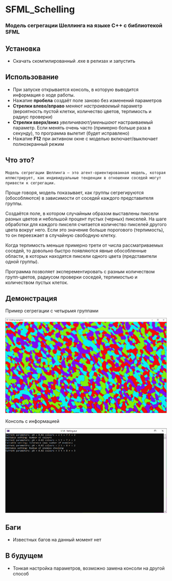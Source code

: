 # SFML_Sсhelling

### Модель сегрегации Шеллинга на языке C++ с библиотекой SFML

## Установка

- Скачать скомпилированный .exe в релизах и запустить
  
## Использование

- При запуске открывается консоль, в которую выводится информация о ходе работы.
- Нажатие **пробела** создаёт поле заново без изменений параметров
- **Стрелки влево/вправо** меняют *настраиваемый* параметр (вероятность пустой клетки, количество цветов, терпимость и радиус проверки)
- **Стрелки вверх/вниз** *увеличивают/уменьшают* настраиваемый параметр. Если менять очень часто (примерно больше раза в секунду), то программа вылетит (будет исправлено)
- Нажатие **F12** при активном окне с моделью включает/выключает полноэкранный режим

## Что это?
    Модель сегрегации Шеллинга – это агент-ориентированная модель, которая иллюстрирует, как индивидуальные тенденции в отношении соседей могут привести к сегрегации.
Проще говоря, модель показывает, как группы сегрегируются (обособляются) в зависимости от соседей каждого представителя группы.

Создаётся поле, в котором случайным образом выставлены пиксели разных цветов и небольшой процент пустых (черных) пикселей. На шаге обработки для каждого пикселя считается количество пикселей другого цвета вокруг него. Если это значение больше порогового (терпимость), то он переезжает в случайную свободную клетку.

 Когда терпимость меньше примерно трети от числа рассматриваемых соседей, то довольно быстро появляются явные обособленные области, в которых находятся пиксели одного цвета (представители одной группы). 

 Программа позволяет эксперементировать с разным количеством групп-цветов, радиусом проверки соседей, терпимостью и количеством пустых клеток.
## Демонстрация

Пример сегрегации с четырьмя группами

<img src="4colors.png">

Консоль с информацией

<img src="Console.png">

## Баги
  
- Известных багов на данный момент нет

## В будущем

- Тонкая настройка параметров, возможно замена консоли на другой способ
